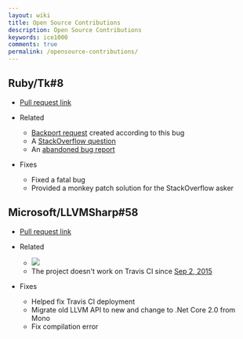 ```yaml
---
layout: wiki
title: Open Source Contributions
description: Open Source Contributions
keywords: ice1000
comments: true
permalink: /opensource-contributions/
---
```


## Ruby/Tk\#8

+ [Pull request link](https://github.com/ruby/tk/pull/8)

+ Related
    + [Backport request](https://bugs.ruby-lang.org/issues/13484) created according to this bug
    + A [StackOverflow question](http://stackoverflow.com/questions/43011258/ruby-tks-canvas-and-shapes-are-bugging-out/43476737#43476737)
	+ An [abandoned bug report](https://bugs.ruby-lang.org/issues/12156)
+ Fixes
    + Fixed a fatal bug
	+ Provided a monkey patch solution for the StackOverflow asker

## Microsoft/LLVMSharp\#58

+ [Pull request link](https://github.com/Microsoft/LLVMSharp/pull/58)

+ Related
    + [![](https://camo.githubusercontent.com/9e070aa860b7e8f0eea5de1ae7a10f43ddb8e5ca/68747470733a2f2f636c612e6f70656e736f757263652e6d6963726f736f66742e636f6d2f70756c6c2f62616467652f7369676e6564)](https://cla.opensource.microsoft.com/Microsoft/LLVMSharp?pullRequest=58)
    + The project doesn't work on Travis CI since [Sep 2, 2015](https://github.com/Microsoft/LLVMSharp/commit/859f01a9783da477d0fe6a69d990c947eebfe7bf)

+ Fixes
    + Helped fix Travis CI deployment
    + Migrate old LLVM API to new and change to .Net Core 2.0 from Mono
	+ Fix compilation error

